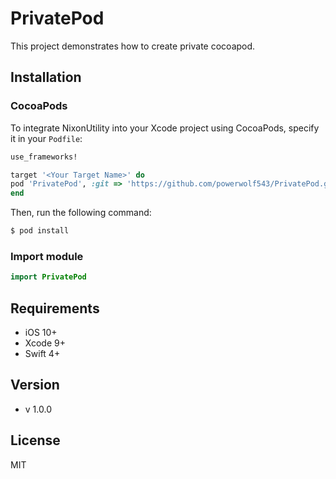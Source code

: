 # PrivatePod

This project demonstrates how to create private cocoapod.

## Installation

### CocoaPods

To integrate NixonUtility into your Xcode project using CocoaPods, specify it in your `Podfile`:

```ruby
use_frameworks!

target '<Your Target Name>' do
pod 'PrivatePod', :git => 'https://github.com/powerwolf543/PrivatePod.git'
end
```

Then, run the following command:

```bash
$ pod install
```

### Import module

```swift
import PrivatePod
```

## Requirements

- iOS 10+
- Xcode 9+
- Swift 4+

## Version

- v 1.0.0

## License

MIT
